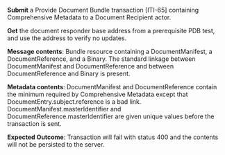 **Submit** a Provide Document Bundle transaction [ITI-65] containing Comprehensive Metadata to a Document Recipient
actor.

**Get** the document responder base address from a prerequisite PDB test, and use the address to verify no updates.

**Message contents**: Bundle resource containing a DocumentManifest, a DocumentReference, and a Binary. The standard
linkage between DocumentManifest and DocumentReference and between DocumentReference and Binary is present.

**Metadata contents**: DocumentManifest and DocumentReference contain the minimum required by Comprehensive
 Metadata except that DocumentEntry.subject.reference is a bad link.   DocumentManifest.masterIdentifier and
DocumentReference.masterIdentifier are given unique values before the transaction is sent.

**Expected Outcome**: Transaction will fail with status 400 and the contents will not be persisted to the server.
